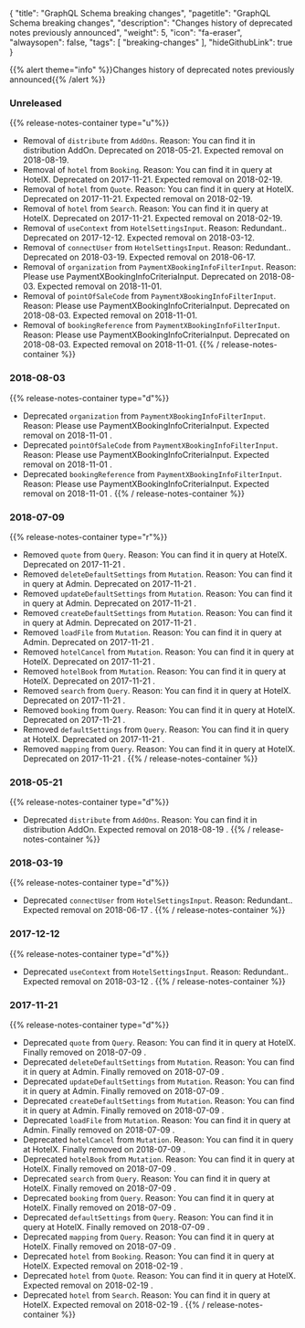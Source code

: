 {
	"title": "GraphQL Schema breaking changes",
	"pagetitle": "GraphQL Schema breaking changes",
	"description": "Changes history of deprecated notes previously announced",
	"weight": 5,
	"icon": "fa-eraser",
	"alwaysopen": false,
	"tags": [
		"breaking-changes"
	],
	"hideGithubLink": true
}

{{% alert theme="info" %}}Changes history of deprecated notes previously announced{{% /alert %}}

### Unreleased
{{% release-notes-container type="u"%}}
- Removal of `distribute` from `AddOns`. Reason: You can find it in distribution AddOn.  Deprecated on 2018-05-21. Expected removal on 2018-08-19.
- Removal of `hotel` from `Booking`. Reason: You can find it in query at HotelX.  Deprecated on 2017-11-21. Expected removal on 2018-02-19.
- Removal of `hotel` from `Quote`. Reason: You can find it in query at HotelX.  Deprecated on 2017-11-21. Expected removal on 2018-02-19.
- Removal of `hotel` from `Search`. Reason: You can find it in query at HotelX.  Deprecated on 2017-11-21. Expected removal on 2018-02-19.
- Removal of `useContext` from `HotelSettingsInput`. Reason: Redundant..  Deprecated on 2017-12-12. Expected removal on 2018-03-12.
- Removal of `connectUser` from `HotelSettingsInput`. Reason: Redundant..  Deprecated on 2018-03-19. Expected removal on 2018-06-17.
- Removal of `organization` from `PaymentXBookingInfoFilterInput`. Reason: Please use PaymentXBookingInfoCriteriaInput.  Deprecated on 2018-08-03. Expected removal on 2018-11-01.
- Removal of `pointOfSaleCode` from `PaymentXBookingInfoFilterInput`. Reason: Please use PaymentXBookingInfoCriteriaInput.  Deprecated on 2018-08-03. Expected removal on 2018-11-01.
- Removal of `bookingReference` from `PaymentXBookingInfoFilterInput`. Reason: Please use PaymentXBookingInfoCriteriaInput.  Deprecated on 2018-08-03. Expected removal on 2018-11-01.
{{% / release-notes-container %}}
### 2018-08-03
{{% release-notes-container type="d"%}}
- Deprecated `organization` from `PaymentXBookingInfoFilterInput`. Reason: Please use PaymentXBookingInfoCriteriaInput. Expected removal on 2018-11-01 .
- Deprecated `pointOfSaleCode` from `PaymentXBookingInfoFilterInput`. Reason: Please use PaymentXBookingInfoCriteriaInput. Expected removal on 2018-11-01 .
- Deprecated `bookingReference` from `PaymentXBookingInfoFilterInput`. Reason: Please use PaymentXBookingInfoCriteriaInput. Expected removal on 2018-11-01 .
{{% / release-notes-container %}}
### 2018-07-09
{{% release-notes-container type="r"%}}
- Removed `quote` from `Query`. Reason: You can find it in query at HotelX. Deprecated on 2017-11-21 .
- Removed `deleteDefaultSettings` from `Mutation`. Reason: You can find it in query at Admin. Deprecated on 2017-11-21 .
- Removed `updateDefaultSettings` from `Mutation`. Reason: You can find it in query at Admin. Deprecated on 2017-11-21 .
- Removed `createDefaultSettings` from `Mutation`. Reason: You can find it in query at Admin. Deprecated on 2017-11-21 .
- Removed `loadFile` from `Mutation`. Reason: You can find it in query at Admin. Deprecated on 2017-11-21 .
- Removed `hotelCancel` from `Mutation`. Reason: You can find it in query at HotelX. Deprecated on 2017-11-21 .
- Removed `hotelBook` from `Mutation`. Reason: You can find it in query at HotelX. Deprecated on 2017-11-21 .
- Removed `search` from `Query`. Reason: You can find it in query at HotelX. Deprecated on 2017-11-21 .
- Removed `booking` from `Query`. Reason: You can find it in query at HotelX. Deprecated on 2017-11-21 .
- Removed `defaultSettings` from `Query`. Reason: You can find it in query at HotelX. Deprecated on 2017-11-21 .
- Removed `mapping` from `Query`. Reason: You can find it in query at HotelX. Deprecated on 2017-11-21 .
{{% / release-notes-container %}}
### 2018-05-21
{{% release-notes-container type="d"%}}
- Deprecated `distribute` from `AddOns`. Reason: You can find it in distribution AddOn. Expected removal on 2018-08-19 .
{{% / release-notes-container %}}
### 2018-03-19
{{% release-notes-container type="d"%}}
- Deprecated `connectUser` from `HotelSettingsInput`. Reason: Redundant.. Expected removal on 2018-06-17 .
{{% / release-notes-container %}}
### 2017-12-12
{{% release-notes-container type="d"%}}
- Deprecated `useContext` from `HotelSettingsInput`. Reason: Redundant.. Expected removal on 2018-03-12 .
{{% / release-notes-container %}}
### 2017-11-21
{{% release-notes-container type="d"%}}
- Deprecated `quote` from `Query`. Reason: You can find it in query at HotelX. Finally removed on 2018-07-09 .
- Deprecated `deleteDefaultSettings` from `Mutation`. Reason: You can find it in query at Admin. Finally removed on 2018-07-09 .
- Deprecated `updateDefaultSettings` from `Mutation`. Reason: You can find it in query at Admin. Finally removed on 2018-07-09 .
- Deprecated `createDefaultSettings` from `Mutation`. Reason: You can find it in query at Admin. Finally removed on 2018-07-09 .
- Deprecated `loadFile` from `Mutation`. Reason: You can find it in query at Admin. Finally removed on 2018-07-09 .
- Deprecated `hotelCancel` from `Mutation`. Reason: You can find it in query at HotelX. Finally removed on 2018-07-09 .
- Deprecated `hotelBook` from `Mutation`. Reason: You can find it in query at HotelX. Finally removed on 2018-07-09 .
- Deprecated `search` from `Query`. Reason: You can find it in query at HotelX. Finally removed on 2018-07-09 .
- Deprecated `booking` from `Query`. Reason: You can find it in query at HotelX. Finally removed on 2018-07-09 .
- Deprecated `defaultSettings` from `Query`. Reason: You can find it in query at HotelX. Finally removed on 2018-07-09 .
- Deprecated `mapping` from `Query`. Reason: You can find it in query at HotelX. Finally removed on 2018-07-09 .
- Deprecated `hotel` from `Booking`. Reason: You can find it in query at HotelX. Expected removal on 2018-02-19 .
- Deprecated `hotel` from `Quote`. Reason: You can find it in query at HotelX. Expected removal on 2018-02-19 .
- Deprecated `hotel` from `Search`. Reason: You can find it in query at HotelX. Expected removal on 2018-02-19 .
{{% / release-notes-container %}}
